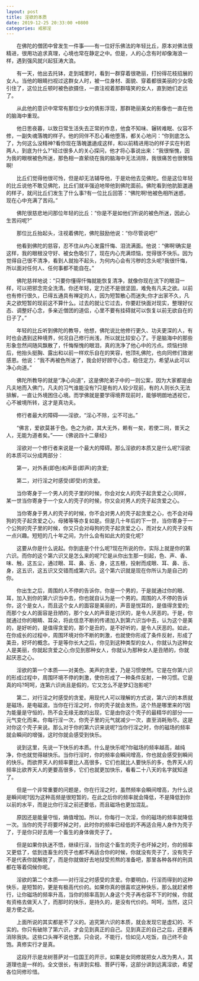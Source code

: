 ```yaml
---
layout: post
title: 淫欲的本质
date: 2019-12-25 20:33:00 +0800
categories: 戒邪淫
---
```


　　在佛陀的僧团中曾发生一件事——有一位好乐佛法的年轻比丘，原本对佛法很精进，很用功追求真理，心境也常在静定之中。但是，人的心念有时却像海浪一样，遇到强风就兴起狂涛大浪。
　　有一天，他出去托钵，走到城里时，看到一群穿着很艳丽，打扮得花枝招展的女人。当他的眼睛扫视过这群女人时，被一位身材、面貌、穿着都很美丽的少女吸引住了，这位比丘顿时被色欲摄住，一直注视着那群嘻笑的女人，直到她们走远了。
　　从此他的意识中常常有那位少女的倩影浮现，那群艳丽美女的影像也一直在他的脑海中重现。
　　他日思夜暮，以致日常生活失去正常的作息，他食不知味、辗转难眠、仪容不修，一副失魂落魄的样子。他的同伴不忍心看他堕落，都关心地问：“你到底怎么了，为何这么没精神?看你现在落魄邋遢成这样，和以前精进用功的样子实在判若两人，到底为什么?”经过很多人的关心探问，他才将心事说出来：“我很惭愧，因为我的眼根被色所迷，那色相一直萦绕在我的脑海中无法消除，我很痛苦也很懊恼啊!
　　比丘们觉得他很可怜，但是却无法辅导他，于是劝他去见佛陀。但是这位年轻的比丘说他不敢见佛陀，比丘们就半强迫地带他到佛陀面前。佛陀看到他肮脏邋遢的样子，就问比丘们发生了什么事?有一位比丘回答：“佛陀啊!他被色相所迷惑，现在心中充满了苦闷。”
　　佛陀很慈悲地问那位年轻的比丘：“你是不是如他们所说的被色所迷，因此心生苦闷呢?”
　　那位比丘抬起头，注视着佛陀，佛陀鼓励他说：“你尽管说吧!”
　　他看到佛陀的慈容，忍不住从内心发露忏悔、泪流满面。他说：“佛啊!确实是这样，我的眼根没守好、被女色吸引了，现在内心充满烦恼，觉得很不快乐。因为觉得自己很不清净，看到人就抬不起头，为何内心会有污秽的念头呢?我很忏悔，所以面对任何人、任何事都不能自在。”
　　佛陀慈祥地说：“只要你懂得忏悔就能恢复清净，就像你现在流下的眼泪一样，可以把邪念完全洗清。你还年轻，定力还不是很坚固，难免有凡夫之欲。以前也有修行很久，已得五通具有禅定的人，因为短暂散心而迷失;你才出家不久，凡夫之欲短暂的现前这不算什么。过去的就让它过去，你要赶快面对现实，整理好仪态、调整好心念，多亲近僧团的道侣，心里不要有挂碍就可以恢复以前无欲自在的日子了。”
　　年轻的比丘听到佛陀的教导，他想，佛陀说比他修行更久、功夫更深的人，有时也会遇到这种境界，何况自己修行尚浅，所以就比较安心了。于是脑海中的那些形象忽然间随风飘散了，忏悔惭愧的眼泪，真的洗净了他心中的污点。烦恼扫除后，他抬头挺胸、露出和以前一样欢乐自在的笑容，他顶礼佛陀，也向同修们致谢感恩。他说：“我不再被色所迷了，我会好好顾守心念，稳住定力，希望从此可以净心向道。”
　　佛陀所教导的就是“净心向道”，这是佛陀弟子中的一则公案，因为大家都是由凡夫地而入佛门，凡夫的习气谁能没有?只是有的人较少现前，有的人则长久无法排解，一直让外境困住心境。而学佛就是要学得境界现前时，能够明朗地透视它，心不被境所转，这才是真功夫。
　　修行者最大的障碍——淫欲，“淫心不除，尘不可出。”
　　“佛言，爱欲莫甚于色。色之为欲，其大无外，赖有一矣，若使二同，普天之人，无能为道者矣。”——《佛说四十二章经》
　　淫欲对一个修行者来说是一个最大的障碍。那么淫欲的本质又是什么呢?淫欲的本质可以分成两部分：
　　第一，对外表(即色)和声音(即声)的贪爱;
　　第二，对行淫之时感受(即受)的贪爱。
　　当你寄身于一个男人的壳子里的时候，你会对女人的壳子起贪爱之心;同样，某一世当你寄身于一个女人的壳子的时候，你又会对男人的壳子起贪爱之心。
　　当你寄身于男人的壳子的时候，你不会对男人的壳子起贪爱之心，也不会对母狗的壳子起贪爱之心，母猪等等亦复如是。但是几十年后的下一世，当你寄身于一个公狗的壳子里的时候，你又只会对母狗的壳子起贪爱之心，而对女人的壳子没有一点兴趣。短短的几十年之间，为什么会有如此大的变化呢?
　　这要从你是什么说起。你到底是个什么呢?现在所说的你，实际上就是你的第六识。而你的这个第六识又是怎么来的呢?它是从你出生那一刻起，色、声、香、味、触，这五尘，通过眼、耳、鼻、舌、身，这五根，投射而成眼、耳、鼻、舌、身，这五识，这五识又交错而成第六识。这个第六识就是现在你所认为是自己的你。
　　你出生之后，周围的人不停的告诉你，你是一个男的，于是就通过你的眼、耳，加入到你的第六识当中去，你也就自认为是一个男的。周围的人不停的告诉你，这个是女人，而且这个女人的面容是美丽的，声音是悦耳的，是值得贪爱的;而那个女人的面容是丑陋的，那个女人的声音是讨厌的，是令人厌恶的。于是，你就通过你的眼睛、耳朵，将此信息不断的传递加入到第六识当中去，认为这个是美的，是好听的，是值得贪爱的，那个是丑的，是不好听的，是令人厌恶的。如此，在你成长的过程中，周围环境对你不断的刺激，也就使你形成了条件反射，形成了美丑，好坏的概念。于是等你长大之后，你见到这种类型的女人，你就认为这种女人是美丽，你就起贪爱之心;你见到那种女人，你就认为那种女人是丑陋的，你就起厌恶之心。
　　淫欲的第一个本质——对美色、美声的贪爱，乃是习惯使然。它是在你第六识的形成过程中，周围环境不停的刺激，使你形成了一种条件反射，一种习惯。它是真的吗?呵呵，连第六识尚且是假的，它又怎么不是梦幻泡影呢?
　　第二，对行淫之时感受的贪爱。用现代人可以理解的方式说，第六识的本质就是磁场，是电磁波。当你在行淫之时，你的壳子就会发热，这个热是哪里来的?因为能量是守恒的，热不会无缘无故的出现，它是由你这个壳子的最精华的部分——元气变化而来。你每行淫一次，你壳子里的元气就减少一次，直至消耗殆尽。这是对你这个壳子来说。那么对于你的第六识来说呢?当你行淫之时，你的磁场的频率就会瞬间的增强，这时你就会感受到快乐。
　　说到这里，先说一下快乐的本质。什么是快乐呢?你磁场的频率越高，越纯净，你也就觉得越快乐。当你行淫时，你的频率会瞬间增高，你也就会感受到瞬间的快乐。而欲界天人的频率要比人高很多，它们也就比人要快乐的多，色界天人的频率比欲界天人的更要高很多，它们也就更加快乐，看看二十八天的名字就知道了。
　　但是一个非常重要的问题是，你在行淫之时，虽然频率会瞬间增高，为什么说是瞬间呢?因为这种高频是很短暂的，在此之后你的频率就会降低，不是降低到你以前的水平，而是比你行淫之前还要低，而且磁场也更加混乱。
　　原因还是能量守恒，熵值增加。所以，你每行一次淫，你的磁场的频率就降低一次。当你的壳子将要坏掉之时，此时你的频率已经低的不再适合用人身作为壳子了，于是你只好去用一个畜生的身体做壳子了。
　　但是如果你执迷不悟，继续行淫，当你这个畜生的壳子也坏掉之时，你的频率又更低了，低到连畜生的壳子也都不再适合你的时候，你就没有壳子了，没有壳子不是代表你就解脱了，而是你就做好去地狱受煎熬的准备吧，那里各种各样的刑具都在等着伺候你呢。
　　淫欲的第二个本质——对行淫之时感受的贪爱。你要明白，行淫而得到的这种快乐，是短暂的，更是有极高代价的。如果你真的很喜欢这种快乐，那么就赶紧修行，让你磁场的频率升高，当你的频率高到人身这个壳子再也容不下的时候，你就有资格去做天人了，而那时的快乐，是持久的，是没有代价的。呵呵，当然，这只是方便之说。
　　上面所说的其实都是不了义的。追究第六识的本质，就会发现它是虚幻的、不实的。你只有破除了第六识，才会见到真正的自己。见到真正的自己之后，还要再消除我执。这些口头禅不说也罢。只会说，不能行，恰如见人吃饭，自己终不会饱。真修实行才是真。
　　这段开示是龙树菩萨对一位国王的开示，如果是女同修就把女人改为男人，其道理也是一样的。全文很长，有讲到实相、菩萨行等，这部分讲到远离淫欲，希望各位同修珍惜。